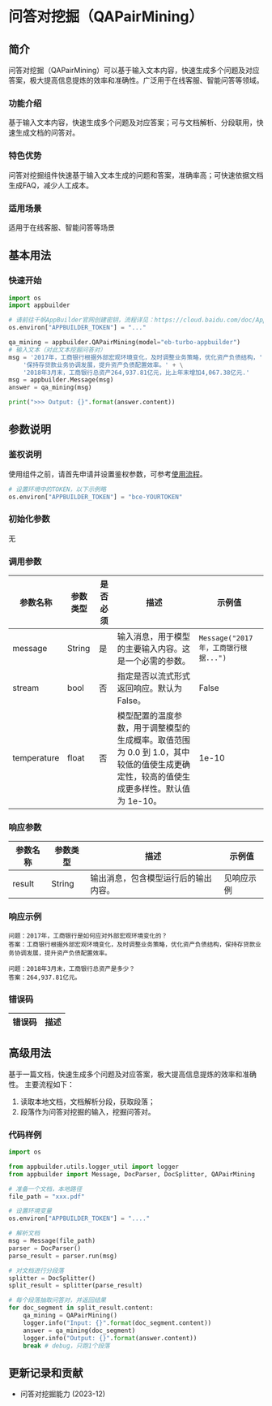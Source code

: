 # 问答对挖掘（QAPairMining）

## 简介
问答对挖掘（QAPairMining）可以基于输入文本内容，快速生成多个问题及对应答案，极大提高信息提炼的效率和准确性。广泛用于在线客服、智能问答等领域。

### 功能介绍
基于输入文本内容，快速生成多个问题及对应答案；可与文档解析、分段联用，快速生成文档的问答对。

### 特色优势
问答对挖掘组件快速基于输入文本生成的问题和答案，准确率高；可快速依据文档生成FAQ，减少人工成本。

### 适用场景
适用于在线客服、智能问答等场景

## 基本用法

### 快速开始

```python
import os
import appbuilder

# 请前往千帆AppBuilder官网创建密钥，流程详见：https://cloud.baidu.com/doc/AppBuilder/s/Olq6grrt6#1%E3%80%81%E5%88%9B%E5%BB%BA%E5%AF%86%E9%92%A5
os.environ["APPBUILDER_TOKEN"] = "..."

qa_mining = appbuilder.QAPairMining(model="eb-turbo-appbuilder")
# 输入文本（对此文本挖掘问答对）
msg = '2017年，工商银行根据外部宏观环境变化，及时调整业务策略，优化资产负债结构，' + \
    '保持存贷款业务协调发展，提升资产负债配置效率。' + \
    '2018年3月末，工商银行总资产264,937.81亿元，比上年末增加4,067.38亿元.'
msg = appbuilder.Message(msg)
answer = qa_mining(msg)

print(">>> Output: {}".format(answer.content))
```

## 参数说明
### 鉴权说明
使用组件之前，请首先申请并设置鉴权参数，可参考[使用流程](https://cloud.baidu.com/doc/AppBuilder/s/Olq6grrt6#1%E3%80%81%E5%88%9B%E5%BB%BA%E5%AF%86%E9%92%A5)。
```python
# 设置环境中的TOKEN，以下示例略
os.environ["APPBUILDER_TOKEN"] = "bce-YOURTOKEN"
```

### 初始化参数
无

### 调用参数

|参数名称 |参数类型 |是否必须 |描述 |示例值|
|--------|--------|--------|----|------|
| message | String |是 |输入消息，用于模型的主要输入内容。这是一个必需的参数。| `Message("2017年，工商银行根据...")` |
| stream |bool|否 |指定是否以流式形式返回响应。默认为 False。| False |
| temperature |float|否 |模型配置的温度参数，用于调整模型的生成概率。取值范围为 0.0 到 1.0，其中较低的值使生成更确定性，较高的值使生成更多样性。默认值为 1e-10。 | 1e-10 |

### 响应参数
|参数名称 |参数类型 |描述 |示例值|
|--------|--------|----|------|
| result | String | 输出消息，包含模型运行后的输出内容。| 见响应示例 |

### 响应示例
```text
问题：2017年，工商银行是如何应对外部宏观环境变化的？
答案：工商银行根据外部宏观环境变化，及时调整业务策略，优化资产负债结构，保持存贷款业务协调发展，提升资产负债配置效率。

问题：2018年3月末，工商银行总资产是多少？
答案：264,937.81亿元。
```

### 错误码
|错误码|描述|
|------|---|

## 高级用法

基于一篇文档，快速生成多个问题及对应答案，极大提高信息提炼的效率和准确性。
主要流程如下：

1. 读取本地文档，文档解析分段，获取段落；
2. 段落作为问答对挖掘的输入，挖掘问答对。 

### 代码样例
```python
import os

from appbuilder.utils.logger_util import logger
from appbuilder import Message, DocParser, DocSplitter, QAPairMining

# 准备一个文档，本地路径
file_path = "xxx.pdf"

# 设置环境变量
os.environ["APPBUILDER_TOKEN"] = "...."

# 解析文档
msg = Message(file_path)
parser = DocParser()
parse_result = parser.run(msg)

# 对文档进行分段落
splitter = DocSplitter()
split_result = splitter(parse_result)

# 每个段落抽取问答对，并返回结果
for doc_segment in split_result.content:
    qa_mining = QAPairMining()
    logger.info("Input: {}".format(doc_segment.content))
    answer = qa_mining(doc_segment)
    logger.info("Output: {}".format(answer.content))
    break # debug，只跑1个段落
```

## 更新记录和贡献
* 问答对挖掘能力 (2023-12)
